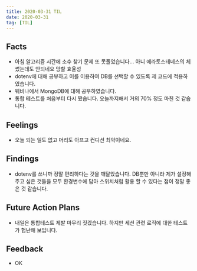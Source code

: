 ```yaml
---
title: 2020-03-31 TIL
date: 2020-03-31
tag: [TIL]
---
```


## Facts

- 아침 알고리즘 시간에 소수 찾기 문제 또 못풀었습니다... 아니 에라토스테네스의 체 썼는데도 안되네요 망할 효율성
- dotenv에 대해 공부하고 이를 이용하여 DB를 선택할 수 있도록 제 코드에 적용하였습니다.
- 웨비나에서 MongoDB에 대해 공부하였습니다.
- 통합 테스트를 처음부터 다시 짰습니다. 오늘까지해서 거의 70% 정도 마친 것 같습니다.

## Feelings

- 오늘 되는 일도 없고 머리도 아프고 컨디션 최악이네요.

## Findings

- dotenv를 쓰니까 정말 편리하다는 것을 깨달았습니다. DB뿐만 아니라 제가 설정해주고 싶은 것들을 모두 환경변수에 담아 스위치처럼 활용 할 수 있다는 점이 정말 좋은 것 같습니다.

## Future Action Plans

- 내일은 통합테스트 제발 마무리 짓겠습니다. 하지만 세션 관련 로직에 대한 테스트가 험난해 보입니다.

## Feedback

- OK
